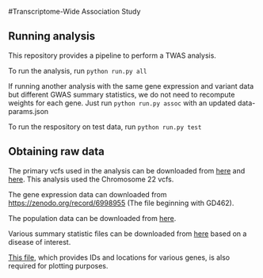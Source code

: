 #Transcriptome-Wide Association Study

## Running analysis

This repository provides a pipeline to perform a TWAS analysis.

To run the analysis, run `python run.py all`

If running another analysis with the same gene expression and variant data but different GWAS summary statistics, we do not need to recompute weights for each gene. Just run  `python run.py assoc` with an updated data-params.json

To run the respository on test data, run `python run.py test`

## Obtaining raw data

The primary vcfs used in the analysis can be downloaded from [here](http://ftp.1000genomes.ebi.ac.uk/vol1/ftp/release/20110521/ALL.chr22.phase1_release_v3.20101123.snps_indels_svs.genotypes.vcf.gz) and [here](http://ftp.1000genomes.ebi.ac.uk/vol1/ftp/release/20110521/ALL.chr22.phase1_release_v3.20101123.snps_indels_svs.genotypes.vcf.gz.tbi). This analysis used the Chromosome 22 vcfs.

The gene expression data can downloaded from https://zenodo.org/record/6998955 (The file beginning with GD462).

The population data can be downloaded from [here](http://ftp.1000genomes.ebi.ac.uk/vol1/ftp/release/20110521/phase1_integrated_calls.20101123.ALL.panel).

Various summary statistic files can be downloaded from [here](https://github.com/TiffanyAmariuta/TCSC/tree/main/sumstats) based on a disease of interest.

[This file](https://drive.google.com/uc?export=download&id=1gd6FP4qlteo1dBoAH8zGkXzbZvs2PPt4), which provides IDs and locations for various genes, is also required for plotting purposes.
